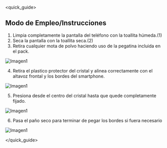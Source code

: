 <quick_guide>
## Modo de Empleo/Instrucciones

1. Limpia completamente la pantalla del teléfono      con la toallita húmeda.(1)
2. Seca la pantalla con la toallita seca.(2)
3. Retira cualquier mota de polvo haciendo uso de     la pegatina incluida en el pack.

![Imagen1](http://static.energysistem.com/images/manuals/42909/593a4e929f02a.jpg)

4. Retira el plastico protector del cristal y         alinea correctamente con el altavoz frontal y      los bordes del smartphone.

![Imagen1](http://static.energysistem.com/images/manuals/42909/593a4e929f02a.jpg)

5. Presiona desde el centro del cristal hasta que     quede completamente fijado.

![Imagen1](http://static.energysistem.com/images/manuals/42909/593a4e929f02a.jpg)

6. Pasa el paño seco para terminar de pegar los       bordes si fuera necesario

![Imagen1](http://static.energysistem.com/images/manuals/42909/593a4e929f02a.jpg)

</quick_guide>
